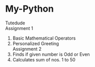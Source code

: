 # My-Python
Tutedude
<br>
Assignment 1 <br>
1. Basic Mathematical Operators<br>
2. Personalized Greeting <br>
Assignment 2 <br>
3. Finds if given number is Odd or Even<br>
4. Calculates sum of nos. 1 to 50
